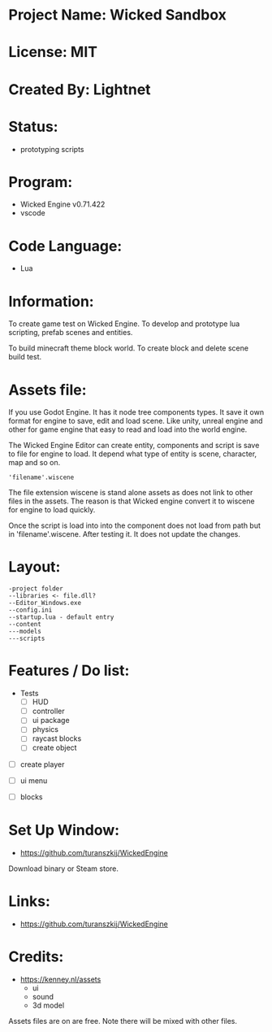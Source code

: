 # Project Name: Wicked Sandbox

# License: MIT

# Created By: Lightnet

# Status:
 * prototyping scripts

# Program:
 - Wicked Engine v0.71.422
 - vscode

# Code Language:
 * Lua

# Information:
  To create game test on Wicked Engine. To develop and prototype lua scripting, prefab scenes and entities.

  To build minecraft theme block world. To create block and delete scene build test.

# Assets file:
  If you use Godot Engine. It has it node tree components types. It save it own format for engine to save, edit and load scene. Like unity, unreal engine and other for game engine that easy to read and load into the world engine.

  The Wicked Engine Editor can create entity, components and script is save to file for engine to load. It depend what type of entity is scene, character, map and so on.
```
'filename'.wiscene
```
  The file extension wiscene is stand alone assets as does not link to other files in the assets. The reason is that Wicked engine convert it to wiscene for engine to load quickly.
 
 Once the script is load into into the component does not load from path but in 'filename'.wiscene. After testing it. It does not update the changes.


# Layout:
```
-project folder
--libraries <- file.dll?
--Editor_Windows.exe
--config.ini
--startup.lua - default entry
--content
---models
---scripts
```

# Features /  Do list:
 - Tests
   - [ ] HUD
   - [ ] controller
   - [ ] ui package
   - [ ] physics
   - [ ] raycast blocks
   - [ ] create object
 - [ ] create player
 - [ ] ui menu
 - [ ] blocks


# Set Up Window:
  * https://github.com/turanszkij/WickedEngine

  Download binary or Steam store.

# Links:
 * https://github.com/turanszkij/WickedEngine

# Credits:
 * https://kenney.nl/assets
   * ui
   * sound
   * 3d model

 Assets files are on are free. Note there will be mixed with other files.